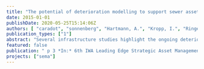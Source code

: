 ```yaml
---
title: "The potential of deterioration modelling to support sewer asset management"
date: 2015-01-01
publishDate: 2020-05-25T15:14:06Z
authors: [ "caradot", "sonnenberg", "Hartmann, A.", "Kropp, I.", "Ringe, A.", "Denhez, S.", "Timm, M.", "rouault" ]
publication_types: ["1"]
abstract: "Several infrastructure studies highlight the ongoing deterioration of critical assets in water and wastewater systems (WERF, 2007). A recent survey among 397 water and wastewater industry participants in the U.S.A. and Canada highlights that aging infrastructure and the management of capital and operational costs are the two main industry issues (Black and Veatch, 2013). From the participants, more than 70% of municipalities and utilities have already implemented condition assessment and inspection programs to assess the condition state of their systems. However, less than 10% are currently using simulation tools to support their asset management strategies. These results underline the strong opportunity for municipalities and utilities to increase the efficiency of their asset management programs by extracting the value of their (already) available data. Several modeling approaches are now available but not commonly used by sewer operators to support strategies (Caradot et al., 2013). Indeed, most of these models still fail to show that they can adequately forecast future conditions (Ana and Bauwens, 2010; Scheidegger et al., 2011). This article presents an assessment of the ability of sewer deterioration models to simulate the condition distribution of sewer networks. The analysis has been done using the extensive CCTV dataset of a German city, Braunschweig."
featured: false
publication: " p 3 *In:* 6th IWA Leading Edge Strategic Asset Management Conference. Yokohama, Japan.. 17-19 November 2015"
projects: ["sema"]
---
```


